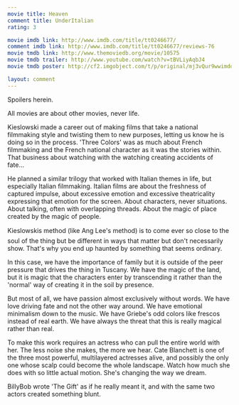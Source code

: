 ```yaml
---
movie title: Heaven
comment title: UnderItalian
rating: 3

movie imdb link: http://www.imdb.com/title/tt0246677/
comment imdb link: http://www.imdb.com/title/tt0246677/reviews-76
movie tmdb link: http://www.themoviedb.org/movie/10575
movie tmdb trailer: http://www.youtube.com/watch?v=tBVLiyAqbJ4
movie tmdb poster: http://cf2.imgobject.com/t/p/original/mj3vQur9wwimddz33FbuUJ822vG.jpg

layout: comment
---
```


Spoilers herein.

All movies are about other movies, never life.

Kieslowski made a career out of making films that take a national filmmaking style and  twisting them to new purposes, letting us know he is doing so in the process. 'Three  Colors' was as much about French filmmaking and the French national character as it  was the stories within. That business about watching with the watching creating  accidents of fate...

He planned a similar trilogy that worked with Italian themes in life, but especially Italian  filmmaking. Italian films are about the freshness of captured impulse, about excessive  emotion and excessive theatricality expressing that emotion for the screen. About  characters, never situations. About talking, often with overlapping threads. About the  magic of place created by the magic of people.

Kieslowskis method (like Ang Lee's method) is to come ever so close to the soul of the  thing but be different in ways that matter but don't necessarily show. That's why you end  up haunted by something that seems ordinary.

In this case, we have the importance of family but it is outside of the peer pressure that  drives the thing in Tuscany. We have the magic of the land, but it is magic that the  characters enter by transcending it rather than the 'normal' way of creating it in the soil  by presence.

But most of all, we have passion almost exclusively without words. We have love driving  fate and not the other way around. We have emotional minimalism down to the music.  We have Griebe's odd colors like frescos instead of real earth. We have always the threat  that this is really magical rather than real.

To make this work requires an actress who can pull the entire world with her. The less  noise she makes, the more we hear. Cate Blanchett is one of the three most powerful,  multilayered actresses alive, and possibly the only one whose scalp could become the  whole landscape. Watch how much she does with so little actual motion. She's changing  the way we dream.

BillyBob wrote 'The Gift' as if he really meant it, and with the same two actors created  something blunt.